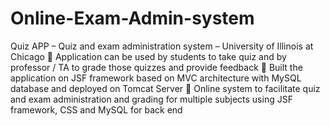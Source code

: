 # Online-Exam-Admin-system
Quiz APP – Quiz and exam administration system – University of Illinois at Chicago
 Application can be used by students to take quiz and by professor / TA to grade those quizzes and provide feedback
 Built the application on JSF framework based on MVC architecture with MySQL database and deployed on Tomcat Server
   Online system to facilitate quiz and exam administration and grading for multiple subjects using JSF framework, CSS and MySQL for back end
